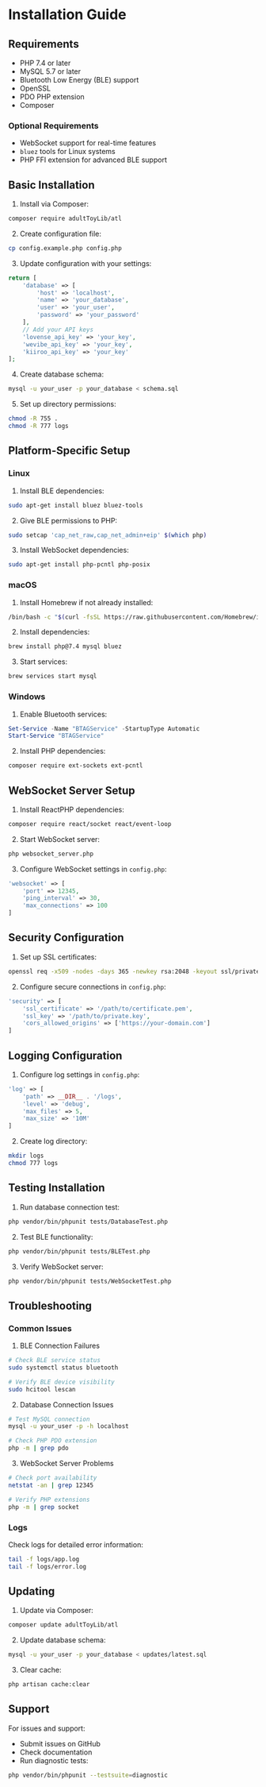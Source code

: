 # Installation Guide

## Requirements

- PHP 7.4 or later
- MySQL 5.7 or later
- Bluetooth Low Energy (BLE) support
- OpenSSL
- PDO PHP extension
- Composer

### Optional Requirements
- WebSocket support for real-time features
- `bluez` tools for Linux systems
- PHP FFI extension for advanced BLE support

## Basic Installation

1. Install via Composer:
```bash
composer require adultToyLib/atl
```

2. Create configuration file:
```bash
cp config.example.php config.php
```

3. Update configuration with your settings:
```php
return [
    'database' => [
        'host' => 'localhost',
        'name' => 'your_database',
        'user' => 'your_user',
        'password' => 'your_password'
    ],
    // Add your API keys
    'lovense_api_key' => 'your_key',
    'wevibe_api_key' => 'your_key',
    'kiiroo_api_key' => 'your_key'
];
```

4. Create database schema:
```bash
mysql -u your_user -p your_database < schema.sql
```

5. Set up directory permissions:
```bash
chmod -R 755 .
chmod -R 777 logs
```

## Platform-Specific Setup

### Linux

1. Install BLE dependencies:
```bash
sudo apt-get install bluez bluez-tools
```

2. Give BLE permissions to PHP:
```bash
sudo setcap 'cap_net_raw,cap_net_admin+eip' $(which php)
```

3. Install WebSocket dependencies:
```bash
sudo apt-get install php-pcntl php-posix
```

### macOS

1. Install Homebrew if not already installed:
```bash
/bin/bash -c "$(curl -fsSL https://raw.githubusercontent.com/Homebrew/install/HEAD/install.sh)"
```

2. Install dependencies:
```bash
brew install php@7.4 mysql bluez
```

3. Start services:
```bash
brew services start mysql
```

### Windows

1. Enable Bluetooth services:
```powershell
Set-Service -Name "BTAGService" -StartupType Automatic
Start-Service "BTAGService"
```

2. Install PHP dependencies:
```powershell
composer require ext-sockets ext-pcntl
```

## WebSocket Server Setup

1. Install ReactPHP dependencies:
```bash
composer require react/socket react/event-loop
```

2. Start WebSocket server:
```bash
php websocket_server.php
```

3. Configure WebSocket settings in `config.php`:
```php
'websocket' => [
    'port' => 12345,
    'ping_interval' => 30,
    'max_connections' => 100
]
```

## Security Configuration

1. Set up SSL certificates:
```bash
openssl req -x509 -nodes -days 365 -newkey rsa:2048 -keyout ssl/private.key -out ssl/certificate.pem
```

2. Configure secure connections in `config.php`:
```php
'security' => [
    'ssl_certificate' => '/path/to/certificate.pem',
    'ssl_key' => '/path/to/private.key',
    'cors_allowed_origins' => ['https://your-domain.com']
]
```

## Logging Configuration

1. Configure log settings in `config.php`:
```php
'log' => [
    'path' => __DIR__ . '/logs',
    'level' => 'debug',
    'max_files' => 5,
    'max_size' => '10M'
]
```

2. Create log directory:
```bash
mkdir logs
chmod 777 logs
```

## Testing Installation

1. Run database connection test:
```bash
php vendor/bin/phpunit tests/DatabaseTest.php
```

2. Test BLE functionality:
```bash
php vendor/bin/phpunit tests/BLETest.php
```

3. Verify WebSocket server:
```bash
php vendor/bin/phpunit tests/WebSocketTest.php
```

## Troubleshooting

### Common Issues

1. BLE Connection Failures
```bash
# Check BLE service status
sudo systemctl status bluetooth

# Verify BLE device visibility
sudo hcitool lescan
```

2. Database Connection Issues
```bash
# Test MySQL connection
mysql -u your_user -p -h localhost

# Check PHP PDO extension
php -m | grep pdo
```

3. WebSocket Server Problems
```bash
# Check port availability
netstat -an | grep 12345

# Verify PHP extensions
php -m | grep socket
```

### Logs

Check logs for detailed error information:
```bash
tail -f logs/app.log
tail -f logs/error.log
```

## Updating

1. Update via Composer:
```bash
composer update adultToyLib/atl
```

2. Update database schema:
```bash
mysql -u your_user -p your_database < updates/latest.sql
```

3. Clear cache:
```bash
php artisan cache:clear
```

## Support

For issues and support:
- Submit issues on GitHub
- Check documentation
- Run diagnostic tests:
```bash
php vendor/bin/phpunit --testsuite=diagnostic
```
